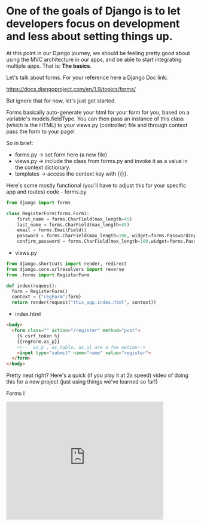 # One of the goals of Django is to let developers focus on development and less about setting things up.

At this point in our Django journey, we should be feeling pretty good about using the MVC architecture in our apps, and be able to start integrating multiple apps. That is: **The basics**.

Let's talk about forms.  For your reference here a Django Doc link:

https://docs.djangoproject.com/en/1.9/topics/forms/

But ignore that for now, let's just get started.

Forms basically auto-generate your html for your form for you, based on a variable's models.fieldType.  You can then pass an instance of this class (which is the HTML) to your views.py (controller) file and through context pass the form to your page!

So in brief:
- forms.py -> set form here (a new file)
- views.py -> include the class from forms.py and invoke it as a value in the context dictionary.
- templates -> access the context key with {{}}.

Here's some mostly functional (you'll have to adjust this for your specific app and routes) code - forms.py
```python
from django import forms

class RegisterForm(forms.Form):
    first_name = forms.CharField(max_length=45)
    last_name = forms.CharField(max_length=45)
    email = forms.EmailField()
    password = forms.CharField(max_length=100, widget=forms.PasswordInput)
    confirm_password = forms.CharField(max_length=100,widget=forms.PasswordInput)
```

- views.py
```python
from django.shortcuts import render, redirect
from django.core.urlresolvers import reverse
from .forms import RegisterForm

def index(request):
  form = RegisterForm()
  context = {"regForm":form}
  return render(request("this_app.index.html", context))
```

- index.html
```html
<body>
  <form class="" action="/register" method="post">
    {% csrf_token %}
    {{regForm.as_p}}
    <!--  as_p , as_table, as_ul are a few option-->
    <input type="submit" name="name" value="register">
  </form>
</body>
```

Pretty neat right?  Here's a quick (if you play it at 2x speed) video of doing this for a new project (just using things we've learned so far!)

Forms I

<iframe width="420" height="315" src="https://www.youtube.com/embed/xygziT5WOgg" frameborder="0" allowfullscreen></iframe>
